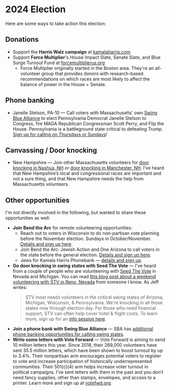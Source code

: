 # 2024 Election

Here are some ways to take action this election:
## Donations

- Support the **Harris Walz campaign** at [kamalaharris.com](https://kamalaharris.com/)
- Support **Force Multiplier**'s House Impact Slate, Senate Slate, and Blue Surge Turnout Fund at [forcemultiplierus.org](https://www.forcemultiplierus.org/) 
	- Force Multiplier originally started in the Boston area. They're an all-volunteer group that provides donors with research-based recommendations on which races are most likely to affect the balance of power in the House + Senate.

## Phone banking

- Janelle Stelson, PA-10 — Call voters with Massachusetts’ own [Swing Blue Alliance](https://swingbluealliance.org/) to elect Pennsylvania Democrat Janelle Stelson to Congress, fire MAGA Republican Congressman Scott Perry, and Flip the House. Pennsylvania is a battleground state critical to defeating Trump. [Sign up for calling on Thursdays or Sundays](https://www.mobilize.us/swingbluealliance/event/644234/)!

## Canvassing / Door knocking

- New Hampshire — Join other Massachusetts volunteers for [door knocking in Nashua, NH](https://www.mobilize.us/massdems/event/636785/) or [door knocking in Manchester, NH](https://www.mobilize.us/massdems/event/634549/). I’ve heard that New Hampshire’s local and congressional races are important and not a sure thing, and that New Hampshire needs the help from Massachusetts volunteers.

## Other opportunities

I'm not directly involved in the following, but wanted to share these opportunities as well:

- **Join Bend the Arc** for remote volunteering opportunities:
	- Reach out to voters in Wisconsin to do non-partisan vote planning before the November election. Sundays in October/November. [Details and sign up here](https://www.mobilize.us/bendthearc/event/686040/).
	- Join Bend the Arc: Jewish Action and One Arizona to call voters in the state before the general election. [Details and sign up here](https://www.mobilize.us/bendthearc/event/689796/).
	- Jews for Kamala Harris Phonebank — [details and sign up](https://www.mobilize.us/bendthearc/event/687109/).
- **Go door knocking in swing states with Seed The Vote** — I've heard from a couple of people who are volunteering with [Seed The Vote](https://seedthevote.org/) in Nevada and Michigan. You can read [this blog post about a weekend volunteering with STV in Reno, Nevada](http://caelections.blogspot.com/2024/09/JK-Reno-STV.html) from someone I know. As Jeff writes:
  >STV most needs volunteers in the critical swing states of Arizona, Michigan, Wisconsin, & Pennsylvania. We're knocking in all those states now through election day. For those who need financial support, STV can often help cover hotel & flight costs. To learn more, sign up for an [info session here](https://www.mobilize.us/seedthevote/event/595794/).
- **Join a phone bank with Swing Blue Alliance** — SBA has [additional phone banking opportunities for calling swing states](https://www.mobilize.us/swingbluealliance/). 
- **Write some letters with Vote Forward** — Vote Forward is aiming to send 10 million letters this year. Since 2018, their 269,000 volunteers have sent 35.5 million letters, which have been shown to boost turnout by up to 3.4%. Their nonpartisan arm encourages potential voters to register to vote and increase participation of historically underrepresented communities. Their 501(c)(4) arm helps increase voter turnout in political campaigns. I’ve sent letters with them in the past and you don’t need fancy supplies, other than stamps, envelopes, and access to a printer. Learn more and sign up at [votefwd.org](https://votefwd.org/).